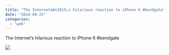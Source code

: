```yaml
---
title: "The Internet&#x2019;s hilarious reaction to iPhone 6 #bendgate"
date: "2014-09-25"
categories: 
  - "web"
---
```


The Internet’s hilarious reaction to iPhone 6 #bendgate  
  
[![](https://fbcdn-sphotos-c-a.akamaihd.net/hphotos-ak-xpf1/v/t1.0-9/s130x130/10672232_842788685744910_6294410738521691731_n.jpg?oh=768d01b39963817d4262b0bcc90048a8&oe=54BE5E3A&__gda__=1420656263_d5e78a28798721296ff9e199f4671181)](http://www.facebook.com/iCosmoGeek/photos/a.144053918951727.22409.132336730123446/842788685744910/?type=1&relevant_count=1)

